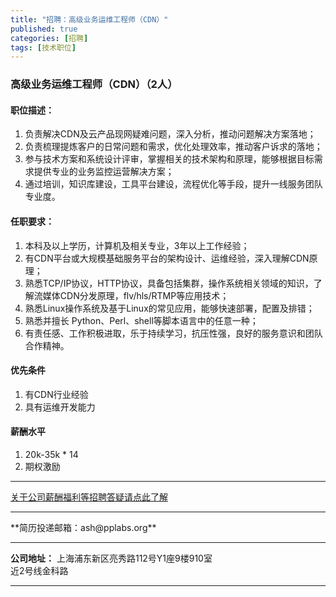 ```yaml
---
title: "招聘：高级业务运维工程师（CDN）"
published: true
categories: [招聘]
tags: [技术职位]
---
```


### 高级业务运维工程师（CDN）（2人）
#### 职位描述：
1.	负责解决CDN及云产品现网疑难问题，深入分析，推动问题解决方案落地；
2.	负责梳理提炼客户的日常问题和需求，优化处理效率，推动客户诉求的落地；
3.	参与技术方案和系统设计评审，掌握相关的技术架构和原理，能够根据目标需求提供专业的业务监控运营解决方案；
4.	通过培训，知识库建设，工具平台建设，流程优化等手段，提升一线服务团队专业度。


#### 任职要求：
1.	本科及以上学历，计算机及相关专业，3年以上工作经验；
2.	有CDN平台或大规模基础服务平台的架构设计、运维经验，深入理解CDN原理；
3.	熟悉TCP/IP协议，HTTP协议，具备包括集群，操作系统相关领域的知识，了解流媒体CDN分发原理，flv/hls/RTMP等应用技术；
4.	熟悉Linux操作系统及基于Linux的常见应用，能够快速部署，配置及排错；
5.	熟悉并擅长 Python、Perl、shell等脚本语言中的任意一种；
6.	有责任感、工作积极进取，乐于持续学习，抗压性强，良好的服务意识和团队合作精神。


#### 优先条件
  1. 有CDN行业经验
  2. 具有运维开发能力

#### 薪酬水平
  1. 20k-35k * 14
  2. 期权激励
  <hr>

  [关于公司薪酬福利等招聘答疑请点此了解](http://www.ashma.info/2019/03/01/Q&A-of-hiring/)

  <hr>
**简历投递邮箱：ash@pplabs.org**
<hr/>

**公司地址：** 上海浦东新区亮秀路112号Y1座9楼910室<br/>
近2号线金科路<br/>

<hr>
